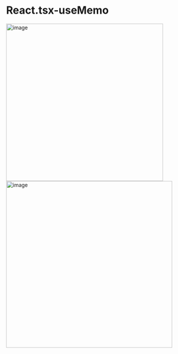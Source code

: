 # React.tsx-useMemo

<img width="424" alt="image" src="https://user-images.githubusercontent.com/110806387/183539404-36ae89bc-e897-4fa4-a458-4a6031f02d93.png">

<img width="449" alt="image" src="https://user-images.githubusercontent.com/110806387/183539452-565e1cfb-8938-46e9-9553-c1e98bfc8c0c.png">
